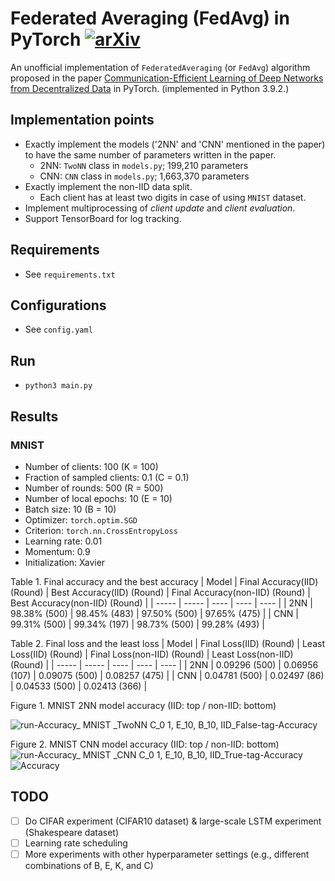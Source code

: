 # Federated Averaging (FedAvg) in PyTorch [![arXiv](https://img.shields.io/badge/arXiv-1602.05629-f9f107.svg)](https://arxiv.org/abs/1602.05629)

An unofficial implementation of `FederatedAveraging` (or `FedAvg`) algorithm proposed in the paper [Communication-Efficient Learning of Deep Networks from Decentralized Data](https://arxiv.org/abs/1602.05629) in PyTorch. (implemented in Python 3.9.2.)

## Implementation points
* Exactly implement the models ('2NN' and 'CNN' mentioned in the paper) to have the same number of parameters written in the paper.
  * 2NN: `TwoNN` class in `models.py`; 199,210 parameters
  * CNN: `CNN` class in `models.py`; 1,663,370 parameters
* Exactly implement the non-IID data split.
  * Each client has at least two digits in case of using `MNIST` dataset.
* Implement multiprocessing of _client update_ and _client evaluation_.
* Support TensorBoard for log tracking.

## Requirements
* See `requirements.txt`

## Configurations
* See `config.yaml`

## Run
* `python3 main.py`

## Results
### MNIST
* Number of clients: 100 (K = 100)
* Fraction of sampled clients: 0.1 (C = 0.1)
* Number of rounds: 500 (R = 500)
* Number of local epochs: 10 (E = 10)
* Batch size: 10 (B = 10)
* Optimizer: `torch.optim.SGD`
* Criterion: `torch.nn.CrossEntropyLoss`
* Learning rate: 0.01
* Momentum: 0.9
* Initialization: Xavier

Table 1. Final accuracy and the best accuracy 
| Model     | Final Accuracy(IID) (Round) | Best Accuracy(IID) (Round) | Final Accuracy(non-IID) (Round) | Best Accuracy(non-IID) (Round) |
| -----     | -----                       | ----                       | ----                            | ----                           |
| 2NN       | 98.38% (500)                | 98.45% (483)               | 97.50% (500)                    | 97.65% (475)                   |
| CNN       | 99.31% (500)                | 99.34% (197)               | 98.73% (500)                    | 99.28% (493)                   |

Table 2. Final loss and the least loss 
| Model     | Final Loss(IID) (Round) | Least Loss(IID) (Round) | Final Loss(non-IID) (Round) | Least Loss(non-IID) (Round) |
| -----     | -----                   | ----                    | ----                        | ----                        |
| 2NN       | 0.09296 (500)           | 0.06956 (107)           | 0.09075 (500)               | 0.08257 (475)               |
| CNN       | 0.04781 (500)           | 0.02497 (86)            | 0.04533 (500)               | 0.02413 (366)               |

Figure 1. MNIST 2NN model accuracy (IID: top / non-IID: bottom)

![run-Accuracy_ MNIST _TwoNN C_0 1, E_10, B_10, IID_False-tag-Accuracy](https://user-images.githubusercontent.com/33894768/117534148-34bfcf00-b02b-11eb-9b2d-f9a33d05242e.png)

Figure 2. MNIST CNN model accuracy (IID: top / non-IID: bottom)
![run-Accuracy_ MNIST _CNN C_0 1, E_10, B_10, IID_True-tag-Accuracy](https://user-images.githubusercontent.com/33894768/117534156-3b4e4680-b02b-11eb-9f27-ce4a10e7cd6b.png)
![Accuracy](https://user-images.githubusercontent.com/33894768/117542232-c2fb7b80-b052-11eb-90c6-725c94fe0109.png)


## TODO
- [ ] Do CIFAR experiment (CIFAR10 dataset) & large-scale LSTM experiment (Shakespeare dataset)
- [ ] Learning rate scheduling
- [ ] More experiments with other hyperparameter settings (e.g., different combinations of B, E, K, and C)
